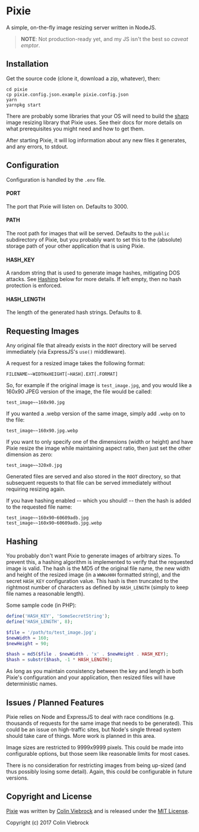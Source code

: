 # Pixie

A simple, on-the-fly image resizing server written in NodeJS.

> **NOTE**: Not production-ready yet, and my JS isn't the best so _caveat emptor_.



## Installation

Get the source code (clone it, download a zip, whatever), then:

``` shell
cd pixie
cp pixie.config.json.example pixie.config.json
yarn
yarnpkg start
```

There are probably some libraries that your OS will need to build the
[sharp](http://sharp.dimens.io/) image resizing library that Pixie uses.
See their docs for more details on what prerequisites you might need 
and how to get them.

After starting Pixie, it will log information about any new files it 
generates, and any errors, to stdout.



## Configuration

Configuration is handled by the `.env` file.

#### PORT

The port that Pixie will listen on.  Defaults to 3000.

#### PATH

The root path for images that will be served.  Defaults to the `public` 
subdirectory of Pixie, but you probably want to set this to the (absolute) 
storage path of your other application that is using Pixie.

#### HASH_KEY

A random string that is used to generate image hashes, mitigating DOS attacks.  See 
[Hashing](#hashing) below for more details.  If left empty, then no hash 
protection is enforced.

#### HASH_LENGTH

The length of the generated hash strings.  Defaults to 8.



## Requesting Images

Any original file that already exists in the `ROOT` directory will be served 
immediately (via ExpressJS's `use()` middleware).

A request for a resized image takes the following format:

```
FILENAME~~WIDTHxHEIGHT[~HASH].EXT[.FORMAT]
```

So, for example if the original image is `test_image.jpg`, and you would like a
160x90 JPEG version of the image, the file would be called:

```
test_image~~160x90.jpg
```

If you wanted a .webp version of the same image, simply add `.webp` on to the 
file:

```
test_image~~160x90.jpg.webp
```

If you want to only specify one of the dimensions (width or height) and have 
Pixie resize the image while maintaining aspect ratio, then just set the other 
dimension as zero:

```
test_image~~320x0.jpg
```

Generated files are served and also stored in the `ROOT` directory, so that 
subsequent requests to that file can be served immediately without requiring 
resizing again.

If you have hashing enabled -- which you should! -- then the hash is added to
the requested file name: 

```
test_image~~160x90~60609adb.jpg
test_image~~160x90~60609adb.jpg.webp
```



## Hashing

You probably don't want Pixie to generate images of arbitrary sizes.  To prevent
this, a hashing algorithm is implemented to verify that the requested image is
valid.  The hash is the MD5 of the original file name, the new width and height 
of the resized image (in a `WWWxHHH` formatted string), and the secret `HASH_KEY` 
configuration value.  This hash is then truncated to the rightmost number of 
characters as defined by `HASH_LENGTH` (simply to keep file names a reasonable 
length).

Some sample code (in PHP):

```php
define('HASH_KEY', 'SomeSecretString');
define('HASH_LENGTH', 8);

$file = '/path/to/test_image.jpg';
$newWidth = 160;
$newHeight = 90;

$hash = md5($file . $newWidth . 'x' . $newHeight . HASH_KEY);
$hash = substr($hash, -1 * HASH_LENGTH); 
```

As long as you maintain consistency between the key and length in both Pixie's 
configuration and your application, then resized files will have deterministic 
names.



## Issues / Planned Features

Pixie relies on Node and ExpressJS to deal with race conditions (e.g. thousands 
of requests for the same image that needs to be generated).  This could be an 
issue on high-traffic sites, but Node's single thread system should take care 
of things.  More work is planned in this area.

Image sizes are restricted to 9999x9999 pixels.  This could be made into 
configurable options, but those seem like reasonable limits for most cases.

There is no consideration for restricting images from being up-sized (and thus 
possibly losing some detail).  Again, this could be configurable in future 
versions.


## Copyright and License

[Pixie](https://github.com/cviebrock/pixie) was written by 
[Colin Viebrock](http://viebrock.ca) and is released under the 
[MIT License](LICENSE.md).

Copyright (c) 2017 Colin Viebrock
